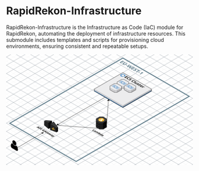 # RapidRekon-Infrastructure
RapidRekon-Infrastructure is the Infrastructure as Code (IaC) module for RapidRekon, automating the deployment of infrastructure resources. This submodule includes templates and scripts for provisioning cloud environments, ensuring consistent and repeatable setups.

![Rapid Rekon Infrastructure Architecture](./assets/Web%20App%20Reference%20Architecture.svg)